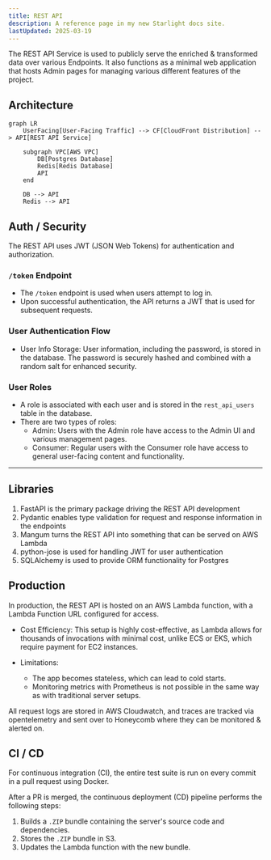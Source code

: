 ```yaml
---
title: REST API
description: A reference page in my new Starlight docs site.
lastUpdated: 2025-03-19
---
```


The REST API Service is used to publicly serve the enriched & transformed data over various Endpoints. It also functions as a minimal web application that hosts Admin pages for managing various different features of the project.

## Architecture

``` mermaid
graph LR
    UserFacing[User-Facing Traffic] --> CF[CloudFront Distribution] --> API[REST API Service]

    subgraph VPC[AWS VPC]
        DB[Postgres Database]
        Redis[Redis Database]
        API
    end

    DB --> API
    Redis --> API

```

## Auth / Security

The REST API uses JWT (JSON Web Tokens) for authentication and authorization.

### `/token` Endpoint
- The `/token` endpoint is used when users attempt to log in.
- Upon successful authentication, the API returns a JWT that is used for subsequent requests.

### User Authentication Flow
- User Info Storage: User information, including the password, is stored in the database. The password is securely hashed and combined with a random salt for enhanced security.
  
### User Roles
- A role is associated with each user and is stored in the `rest_api_users` table in the database.
- There are two types of roles:
  - Admin: Users with the Admin role have access to the Admin UI and various management pages.
  - Consumer: Regular users with the Consumer role have access to general user-facing content and functionality.

---
## Libraries

1. FastAPI is the primary package driving the REST API development
2. Pydantic enables type validation for request and response information in the endpoints
3. Mangum turns the REST API into something that can be served on AWS Lambda
4. python-jose is used for handling JWT for user authentication
5. SQLAlchemy is used to provide ORM functionality for Postgres

## Production

In production, the REST API is hosted on an AWS Lambda function, with a Lambda Function URL configured for access.

- Cost Efficiency: This setup is highly cost-effective, as Lambda allows for thousands of invocations with minimal cost, unlike ECS or EKS, which require payment for EC2 instances.
  
- Limitations: 
  - The app becomes stateless, which can lead to cold starts.
  - Monitoring metrics with Prometheus is not possible in the same way as with traditional server setups.

All request logs are stored in AWS Cloudwatch, and traces are tracked via opentelemetry and sent over to Honeycomb where they can be monitored & alerted on.

## CI / CD

For continuous integration (CI), the entire test suite is run on every commit in a pull request using Docker.

After a PR is merged, the continuous deployment (CD) pipeline performs the following steps:

1. Builds a `.ZIP` bundle containing the server's source code and dependencies.
2. Stores the `.ZIP` bundle in S3.
3. Updates the Lambda function with the new bundle.

